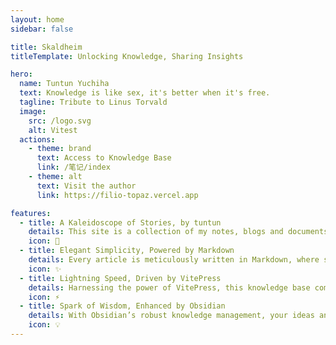 ```yaml
---
layout: home
sidebar: false

title: Skaldheim
titleTemplate: Unlocking Knowledge, Sharing Insights

hero:
  name: Tuntun Yuchiha
  text: Knowledge is like sex, it's better when it's free.
  tagline: Tribute to Linus Torvald
  image:
    src: /logo.svg
    alt: Vitest
  actions:
    - theme: brand
      text: Access to Knowledge Base
      link: /笔记/index
    - theme: alt
      text: Visit the author
      link: https://filio-topaz.vercel.app

features:
  - title: A Kaleidoscope of Stories, by tuntun
    details: This site is a collection of my notes, blogs and documents. It is maintained by myself, hosted on [GitHub Pages](https://github.com/yuchihatuntun). If you encountered into any problems or bugs while visiting the site, please visit [GitHub > Tuntun Yuchiha](https://github.com/yuchihatuntun) and submit an issue. Sincere thanks.
    icon: 🌈
  - title: Elegant Simplicity, Powered by Markdown
    details: Every article is meticulously written in Markdown, where simplicity meets endless possibilities. Watch words dance with grace and rhythm.
    icon: ✨
  - title: Lightning Speed, Driven by VitePress
    details: Harnessing the power of VitePress, this knowledge base comes alive with blazing-fast builds and dynamic rendering, making every visit a seamless and exhilarating experience.
    icon: ⚡
  - title: Spark of Wisdom, Enhanced by Obsidian
    details: With Obsidian’s robust knowledge management, your ideas and thoughts are effortlessly captured. Every plugin ignites a spark of wisdom, turning knowledge into a radiant constellation.
    icon: 💡
---
```


<HomePage />
